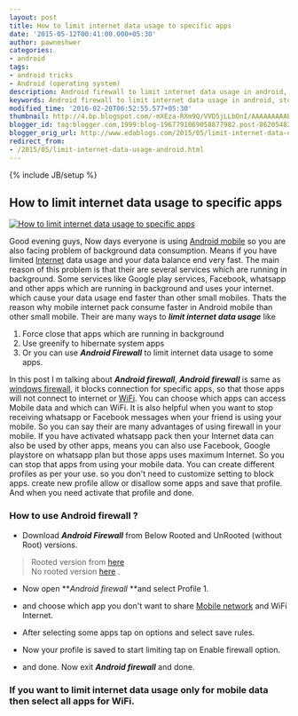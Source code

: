 ```yaml
---
layout: post
title: How to limit internet data usage to specific apps
date: '2015-05-12T00:41:00.000+05:30'
author: pawneshwer
categories:
- android
tags:
- android tricks
- Android (operating system)
description: Android firewall to limit internet data usage in android, stop internet access for some apps, save your internet data from background services, limit wifi and mobile data
keywords: Android firewall to limit internet data usage in android, stop internet access for some apps, save your internet data from background services, limit wifi and mobile data
modified_time: '2016-02-20T06:52:55.577+05:30'
thumbnail: http://4.bp.blogspot.com/-mXEza-RXm9Q/VVD5jLLbOnI/AAAAAAAAABc/JIIUnJGy8NM/s72-c/Untitled-1.jpg
blogger_id: tag:blogger.com,1999:blog-1967791069058877982.post-8620548271268478509
blogger_orig_url: http://www.edablogs.com/2015/05/limit-internet-data-usage-android.html
redirect_from:
- /2015/05/limit-internet-data-usage-android.html
---
```


{% include JB/setup %}

## How to limit internet data usage to specific apps

[![How to limit internet data usage to specific apps](http://4.bp.blogspot.com/-mXEza-RXm9Q/VVD5jLLbOnI/AAAAAAAAABc/JIIUnJGy8NM/s1600/Untitled-1.jpg "How to limit internet data usage to specific apps")](http://4.bp.blogspot.com/-mXEza-RXm9Q/VVD5jLLbOnI/AAAAAAAAABc/JIIUnJGy8NM/s1600/Untitled-1.jpg)

Good evening guys, Now days everyone is using [Android mobile](http://en.wikipedia.org/wiki/Android_%28operating_system%29 "Android (operating system)") so you are also facing problem of background data consumption. Means if you have limited [Internet](http://en.wikipedia.org/wiki/Internet "Internet") data usage and your data balance end very fast. The main reason of this problem is that their are several services which are running in background. Some services like Google play services, Facebook, whatsapp and other apps which are running in background and uses your internet. which cause your data usage end faster than other small mobiles. Thats the reason why mobile internet pack consume faster in Android mobile than other small mobile. Their are many ways to **_limit internet data usage_** like  

1.  Force close that apps which are running in background
2.  Use greenify to hibernate system apps
3.  Or you can use **_Android Firewall_** to limit internet data usage to some apps.

In this post I m talking about **_Android firewall_**, **_Android firewall_** is same as [windows firewall](http://en.wikipedia.org/wiki/Windows_Firewall "Windows Firewall"), it blocks connection for specific apps, so that those apps will not connect to internet or [WiFi](http://en.wikipedia.org/wiki/Wi-Fi "Wi-Fi"). You can choose which apps can access Mobile data and which can WiFi. It is also helpful when you want to stop receiving whatsapp or Facebook messages when your friend is using your mobile. So you can say their are many advantages of using firewall in your mobile. If you have activated whatsapp pack then your Internet data can also be used by other apps, means you can also use Facebook, Google playstore on whatsapp plan but those apps uses maximum Internet. So you can stop that apps from using your mobile data. You can create different profiles as per your use. so you don't need to customize setting to block apps. create new profile allow or disallow some apps and save that profile. And when you need activate that profile and done.  

### How to use Android firewall ?

*   Download **_Android Firewall_** from Below Rooted and UnRooted (without Root) versions.

> Rooted version from [here](https://dl.dropboxusercontent.com/u/55163217/Android%20firewall%20pro.apk "Android firewall rooted pro")  
> No rooted version [here](https://play.google.com/store/apps/details?id=app.greyshirts.firewall&hl=en "Android Firewall no root") .

*   Now open **_Android firewall_ **and select Profile 1.

[](http://4.bp.blogspot.com/-p2r5djBYXNM/VVD6TD9ANcI/AAAAAAAAABk/R5_3Id5qa8k/s1600/Screenshot_2015-05-11-23-50-21.jpg)

*   and choose which app you don't want to share [Mobile network](http://en.wikipedia.org/wiki/Cellular_network "Cellular network") and WiFi Internet.

[](http://4.bp.blogspot.com/-p9VFFk5-8RE/VVD6T0iuBCI/AAAAAAAAABo/y_k1laT-l6I/s1600/Screenshot_2015-05-11-23-50-35.jpg)

*   After selecting some apps tap on options and select save rules.

[](http://3.bp.blogspot.com/-XaSTTm0sKvc/VVD6TwOc_zI/AAAAAAAAABw/6ogS0_Hx_WA/s1600/Screenshot_2015-05-11-23-50-45.jpg)

*   Now your profile is saved to start limiting tap on Enable firewall option.

[](http://4.bp.blogspot.com/-3-nPFVdNNdo/VVD6VVT7uiI/AAAAAAAAAB4/ehnFUX2UXXg/s1600/Screenshot_2015-05-11-23-51-01.jpg)

*   and done. Now exit **_Android firewall_** and done.

### If you want to limit internet data usage only for mobile data then select all apps for WiFi.